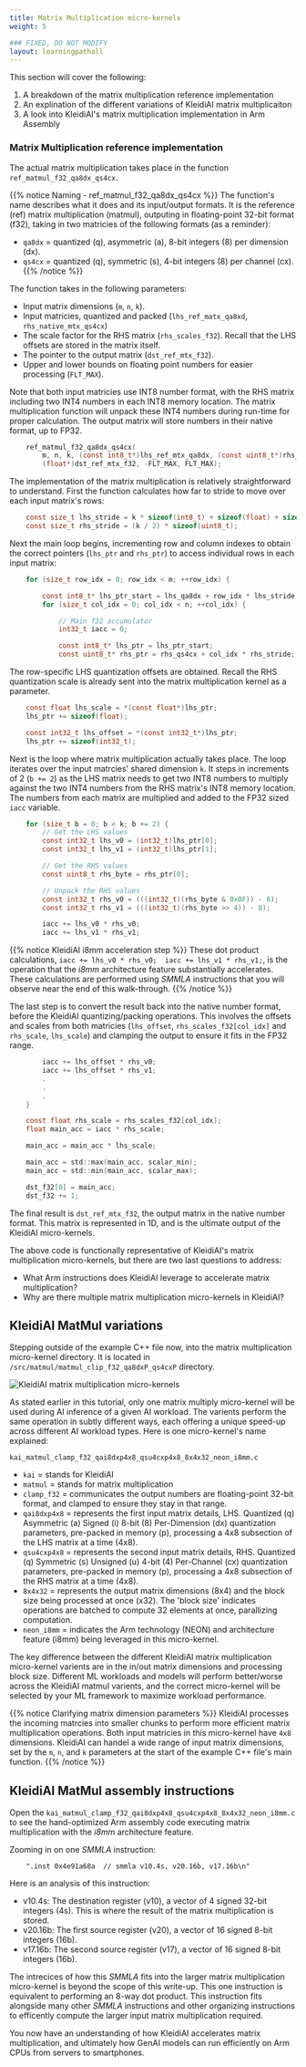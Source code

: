 ```yaml
---
title: Matrix Multiplication micro-kernels
weight: 5

### FIXED, DO NOT MODIFY
layout: learningpathall
---
```


This section will cover the following:
1. A breakdown of the matrix multiplication reference implementation
2. An explination of the different variations of KleidiAI matrix multiplicaiton
3. A look into KleidiAI's matrix multiplication implementation in Arm Assembly

### Matrix Multiplication reference implementation

The actual matrix multiplication takes place in the function `ref_matmul_f32_qa8dx_qs4cx`.

{{% notice Naming - ref_matmul_f32_qa8dx_qs4cx %}}
The function's name describes what it does and its input/output formats. It is the reference (ref) matrix multiplication (matmul), outputing in floating-point 32-bit format (f32), taking in two matricies of the following formats (as a reminder):
* `qa8dx` = quantized (q), asymmetric (a), 8-bit integers (8) per dimension (dx).
* `qs4cx` = quantized (q), symmetric (s), 4-bit integers (8) per channel (cx).
{{% /notice %}}


The function takes in the following parameters:
* Input matrix dimensions (`m`, `n`, `k`).
* Input matricies, quantized and packed (`lhs_ref_matx_qa8xd`, `rhs_native_mtx_qs4cx`)
* The scale factor for the RHS matrix (`rhs_scales_f32`). Recall that the LHS offsets are stored in the matrix itself.
* The pointer to the output matrix (`dst_ref_mtx_f32`).
* Upper and lower bounds on floating point numbers for easier processing (`FLT_MAX`).

Note that both input matricies use INT8 number format, with the RHS matrix including two INT4 numbers in each INT8 memory location. The matrix multiplication function will unpack these INT4 numbers during run-time for proper calculation. The output matrix will store numbers in their native format, up to FP32.

```C
    ref_matmul_f32_qa8dx_qs4cx(
        m, n, k, (const int8_t*)lhs_ref_mtx_qa8dx, (const uint8_t*)rhs_native_mtx_qs4cx, (const float*)rhs_scales_f32,
        (float*)dst_ref_mtx_f32, -FLT_MAX, FLT_MAX);
```


The implementation of the matrix multiplication is relatively straightforward to understand. First the function calculates how far to stride to move over each input matrix's rows:

```C
    const size_t lhs_stride = k * sizeof(int8_t) + sizeof(float) + sizeof(int32_t);
    const size_t rhs_stride = (k / 2) * sizeof(uint8_t);
```

Next the main loop begins, incrementing row and column indexes to obtain the correct pointers (`lhs_ptr` and `rhs_ptr`) to access individual rows in each input matrix:

```C
    for (size_t row_idx = 0; row_idx < m; ++row_idx) {

        const int8_t* lhs_ptr_start = lhs_qa8dx + row_idx * lhs_stride;
        for (size_t col_idx = 0; col_idx < n; ++col_idx) {

            // Main f32 accumulator
            int32_t iacc = 0;

            const int8_t* lhs_ptr = lhs_ptr_start;
            const uint8_t* rhs_ptr = rhs_qs4cx + col_idx * rhs_stride;
```

The row-specific LHS quantization offsets are obtained. Recall the RHS quantization scale is already sent into the matrix multiplication kernel as a parameter.

```C
    const float lhs_scale = *(const float*)lhs_ptr;
    lhs_ptr += sizeof(float);

    const int32_t lhs_offset = *(const int32_t*)lhs_ptr;
    lhs_ptr += sizeof(int32_t);
```


Next is the loop where matrix multiplication actually takes place. The loop iterates over the input matrcies' shared dimension `k`. It steps in increments of 2 (`b += 2`) as the LHS matrix needs to get two INT8 numbers to multiply against the two INT4 numbers from the RHS matrix's INT8 memory location. The numbers from each matrix are multiplied and added to the FP32 sized `iacc` variable. 

```C
    for (size_t b = 0; b < k; b += 2) {
        // Get the LHS values
        const int32_t lhs_v0 = (int32_t)lhs_ptr[0];
        const int32_t lhs_v1 = (int32_t)lhs_ptr[1];

        // Get the RHS values
        const uint8_t rhs_byte = rhs_ptr[0];

        // Unpack the RHS values
        const int32_t rhs_v0 = (((int32_t)(rhs_byte & 0x0F)) - 8);
        const int32_t rhs_v1 = (((int32_t)(rhs_byte >> 4)) - 8);

        iacc += lhs_v0 * rhs_v0;
        iacc += lhs_v1 * rhs_v1;
```


{{% notice KleidiAI i8mm acceleration step %}}
These dot product calculations, `iacc += lhs_v0 * rhs_v0;  iacc += lhs_v1 * rhs_v1;`, is the operation that the *i8mm* architecture feature substantially accelerates. These calculations are performed using *SMMLA* instructions that you will observe near the end of this walk-through.
{{% /notice %}}

The last step is to convert the result back into the native number format, before the KleidiAI quantizing/packing operations. This involves the offsets and scales from both matricies (`lhs_offset`, `rhs_scales_f32[col_idx]` and `rhs_scale`, `lhs_scale`) and clamping the output to ensure it fits in the FP32 range.

```C
        iacc += lhs_offset * rhs_v0;
        iacc += lhs_offset * rhs_v1;
        .
        .
        .
    }

    const float rhs_scale = rhs_scales_f32[col_idx];
    float main_acc = iacc * rhs_scale;

    main_acc = main_acc * lhs_scale;

    main_acc = std::max(main_acc, scalar_min);
    main_acc = std::min(main_acc, scalar_max);

    dst_f32[0] = main_acc;
    dst_f32 += 1;
```

The final result is `dst_ref_mtx_f32`, the output matrix in the native number format. This matrix is represented in 1D, and is the ultimate output of the KleidiAI micro-kernels.

The above code is functionally representative of KleidiAI's matrix multiplication micro-kernels, but there are two last questions to address:
* What Arm instructions does KleidiAI leverage to accelerate matrix multiplication?
* Why are there multiple matrix multiplication micro-kernels in KleidiAI?

## KleidiAI MatMul variations

Stepping outside of the example C++ file now, into the matrix multiplication micro-kernel directory. It is located in `/src/matmul/matmul_clip_f32_qa8dxP_qs4cxP` directory.

![KleidiAI matrix multiplication micro-kernels](KleidiAI-src-matmul.jpg "Figure 3. KleidiAI src/matmul directory")

As stated earlier in this tutorial, only one matrix multiply micro-kernel will be used during AI inference of a given AI workload. The varients perform the same operation in subtly different ways, each offering a unique speed-up across different AI workload types. Here is one micro-kernel's name explained:

`kai_matmul_clamp_f32_qai8dxp4x8_qsu4cxp4x8_8x4x32_neon_i8mm.c`
* `kai` = stands for KleidiAI
* `matmul` = stands for matrix multiplication
* `clamp_f32` = communicates the output numbers are floating-point 32-bit format, and clamped to ensure they stay in that range.
* `qai8dxp4x8` = represents the first input matrix details, LHS. Quantized (q) Asymmetric (a) Signed (i) 8-bit (8) Per-Dimension (dx) quantization parameters, pre-packed in memory (p), processing a 4x8 subsection of the LHS matrix at a time (4x8).
* `qsu4cxp4x8` = represents the second input matrix details, RHS. Quantized (q) Symmetric (s) Unsigned (u) 4-bit (4) Per-Channel (cx) quantization parameters, pre-packed in memory (p), processing a 4x8 subsection of the RHS matrix at a time (4x8).
* `8x4x32` = represents the output matrix dimensions (8x4) and the block size being processed at once (x32). The 'block size' indicates operations are batched to compute 32 elements at once, parallizing computation.
* `neon_i8mm` = indicates the Arm technology (NEON) and architecture feature (i8mm) being leveraged in this micro-kernel.

The key difference between the different KleidiAI matrix multiplication micro-kernel varients are in the in/out matrix dimensions and processing block size. Different ML workloads and models will perform better/worse across the KleidiAI matmul varients, and the correct micro-kernel will be selected by your ML framework to maximize workload performance.

{{% notice Clarifying matrix dimension parameters %}}
KleidiAI processes the incoming matrcies into smaller chunks to perform more efficient matrix multiplication operations. Both input matricies in this micro-kernel have `4x8` dimensions. KleidiAI can handel a wide range of input matrix dimensions, set by the `m`, `n`, and `k` parameters at the start of the example C++ file's main function.
{{% /notice %}}


## KleidiAI MatMul assembly instructions

Open the `kai_matmul_clamp_f32_qai8dxp4x8_qsu4cxp4x8_8x4x32_neon_i8mm.c` to see the hand-optimized Arm assembly code executing matrix multiplication with the *i8mm* architecture feature.

Zooming in on one *SMMLA* instruction:
```
    ".inst 0x4e91a68a  // smmla v10.4s, v20.16b, v17.16b\n"
```

Here is an analysis of this instruction:
* v10.4s: The destination register (v10), a vector of 4 signed 32-bit integers (4s). This is where the result of the matrix multiplication is stored.
* v20.16b: The first source register (v20), a vector of 16 signed 8-bit integers (16b).
* v17.16b: The second source register (v17), a vector of 16 signed 8-bit integers (16b).

The intrecices of how this *SMMLA* fits into the larger matrix multiplication micro-kernel is beyond the scope of this write-up. This one instruction is equivalent to performing an 8-way dot product. This instruction fits alongside many other *SMMLA* instructions and other organizing instructions to efficently compute the larger input matrix multiplication required.

You now have an understanding of how KleidiAI accelerates matrix multiplication, and ultimately how GenAI models can run efficiently on Arm CPUs from servers to smartphones.